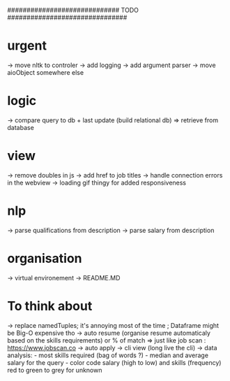 
#############################  TODO  ############################### 

# urgent #
-> move nltk to controler
-> add logging 
-> add argument parser
-> move aioObject somewhere else

# logic #
-> compare query to db + last update (build relational db) 
=> retrieve from database

# view #
-> remove doubles in js 
-> add href to job titles
-> handle connection errors in the webview
-> loading gif thingy for added responsiveness

# nlp #
-> parse qualifications from description
-> parse salary from description

# organisation #
-> virtual environement
-> README.MD

# To think about #
-> replace namedTuples; it's annoying most of the time ; Dataframe might be Big-O expensive tho
-> auto resume (organise resume automaticaly based on the skills requirements) or % of match 
      => just like job scan : https://www.jobscan.co
-> auto apply
-> cli view (long live the cli)
-> data analysis:
      - most skills required (bag of words ?)
      - median and average salary for the query
      - color code salary (high to low) and skills (frequency) red to green to grey for unknown

